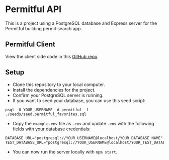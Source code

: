 # Permitful API

This is a project using a PostgreSQL database and Express server for the Permitful building permit search app.

## Permitful Client

View the client side code in this [GitHub repo](https://github.com/gavinmgrant/permitful-client).

## Setup

* Clone this repository to your local computer.
* Install the dependencies for the project.
* Confirm your PostgreSQL server is running.
* If you want to seed your database, you can use this seed script: 

```
psql -U YOUR_USERNAME -d permitful -f ./seeds/seed.permitful_favorites.sql
```

* Copy the `example.env` file as `.env` and update `.env` with the following fields with your database credentials:

```
DATABASE_URL="postgresql://YOUR_USERNAME@localhost/YOUR_DATABASE_NAME"
TEST_DATABASE_URL="postgresql://YOUR_USERNAME@localhost/YOUR_TEST_DATABASE_NAME"
```

* You can now run the server locally with `npm start`.